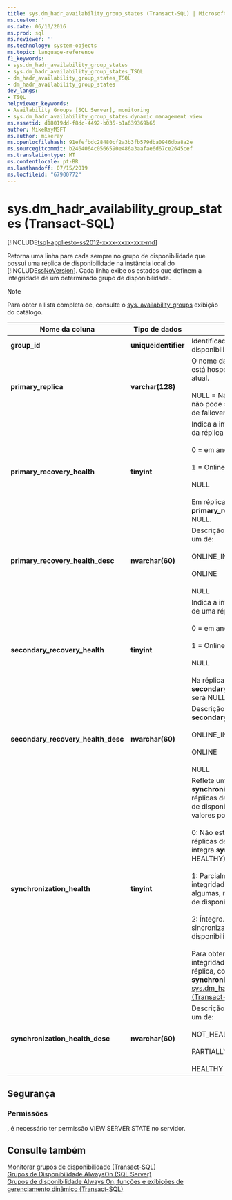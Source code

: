 ```yaml
---
title: sys.dm_hadr_availability_group_states (Transact-SQL) | Microsoft Docs
ms.custom: ''
ms.date: 06/10/2016
ms.prod: sql
ms.reviewer: ''
ms.technology: system-objects
ms.topic: language-reference
f1_keywords:
- sys.dm_hadr_availability_group_states
- sys.dm_hadr_availability_group_states_TSQL
- dm_hadr_availability_group_states_TSQL
- dm_hadr_availability_group_states
dev_langs:
- TSQL
helpviewer_keywords:
- Availability Groups [SQL Server], monitoring
- sys.dm_hadr_availability_group_states dynamic management view
ms.assetid: d18019dd-f8dc-4492-b035-b1a639369b65
author: MikeRayMSFT
ms.author: mikeray
ms.openlocfilehash: 91efefbdc28480cf2a3b3fb579dba0946dba8a2e
ms.sourcegitcommit: b2464064c0566590e486a3aafae6d67ce2645cef
ms.translationtype: MT
ms.contentlocale: pt-BR
ms.lasthandoff: 07/15/2019
ms.locfileid: "67900772"
---
```

# <a name="sysdmhadravailabilitygroupstates-transact-sql"></a>sys.dm_hadr_availability_group_states (Transact-SQL)
[!INCLUDE[tsql-appliesto-ss2012-xxxx-xxxx-xxx-md](../../includes/tsql-appliesto-ss2012-xxxx-xxxx-xxx-md.md)]

  Retorna uma linha para cada sempre no grupo de disponibilidade que possui uma réplica de disponibilidade na instância local do [!INCLUDE[ssNoVersion](../../includes/ssnoversion-md.md)]. Cada linha exibe os estados que definem a integridade de um determinado grupo de disponibilidade.  
  
> [!NOTE]  
>  Para obter a lista completa de, consulte o [sys. availability_groups](../../relational-databases/system-catalog-views/sys-availability-groups-transact-sql.md) exibição do catálogo.  
  
|Nome da coluna|Tipo de dados|Descrição|  
|-----------------|---------------|-----------------|  
|**group_id**|**uniqueidentifier**|Identificador exclusivo do grupo de disponibilidade.|  
|**primary_replica**|**varchar(128)**|O nome da instância do servidor que está hospedando a réplica primária atual.<br /><br /> NULL = Não é a réplica primária ou não pode se comunicar com o cluster de failover do WSFC.|  
|**primary_recovery_health**|**tinyint**|Indica a integridade da recuperação da réplica primária, um dos seguintes:<br /><br /> 0 = em andamento<br /><br /> 1 = Online<br /><br /> NULL<br /><br /> Em réplicas secundárias a **primary_recovery_health** coluna será NULL.|  
|**primary_recovery_health_desc**|**nvarchar(60)**|Descrição da **primary_replica_health**, um de:<br /><br /> ONLINE_IN_PROGRESS<br /><br /> ONLINE<br /><br /> NULL|  
|**secondary_recovery_health**|**tinyint**|Indica a integridade da recuperação de uma réplica secundária, um dos:<br /><br /> 0 = em andamento<br /><br /> 1 = Online<br /><br /> NULL<br /><br /> Na réplica primária, o **secondary_recovery_health** coluna será NULL.|  
|**secondary_recovery_health_desc**|**nvarchar(60)**|Descrição da **secondary_recovery_health**, um de:<br /><br /> ONLINE_IN_PROGRESS<br /><br /> ONLINE<br /><br /> NULL|  
|**synchronization_health**|**tinyint**|Reflete um rollup do **synchronization_health** de todas as réplicas de disponibilidade no grupo de disponibilidade. Abaixo estão os valores possíveis e suas descrições.<br /><br /> 0: Não está íntegro. Nenhuma das réplicas de disponibilidade tem um íntegra **synchronization_health** (2 = HEALTHY).<br /><br /> 1: Parcialmente íntegro. Há integridade de sincronização de algumas, mas não todas, as réplicas de disponibilidade.<br /><br /> 2: Íntegro. Há integridade de sincronização de todas as réplicas de disponibilidade.<br /><br /> Para obter informações sobre a integridade de sincronização de réplica, consulte o **synchronization_health** coluna em [sys.dm_hadr_availability_replica_states &#40;Transact-SQL&#41;](../../relational-databases/system-dynamic-management-views/sys-dm-hadr-availability-replica-states-transact-sql.md).|  
|**synchronization_health_desc**|**nvarchar(60)**|Descrição da **synchronization_health**, um de:<br /><br /> NOT_HEALTHY<br /><br /> PARTIALLY_HEALTHY<br /><br /> HEALTHY|  
  
## <a name="security"></a>Segurança  
  
### <a name="permissions"></a>Permissões  
 , é necessário ter permissão VIEW SERVER STATE no servidor.  
  
## <a name="see-also"></a>Consulte também  
 [Monitorar grupos de disponibilidade &#40;Transact-SQL&#41;](../../database-engine/availability-groups/windows/monitor-availability-groups-transact-sql.md)   
 [Grupos de Disponibilidade AlwaysOn &#40;SQL Server&#41;](../../database-engine/availability-groups/windows/always-on-availability-groups-sql-server.md)   
 [Grupos de disponibilidade Always On, funções e exibições de gerenciamento dinâmico &#40;Transact-SQL&#41;](../../relational-databases/system-dynamic-management-views/always-on-availability-groups-dynamic-management-views-functions.md)  
  
  

